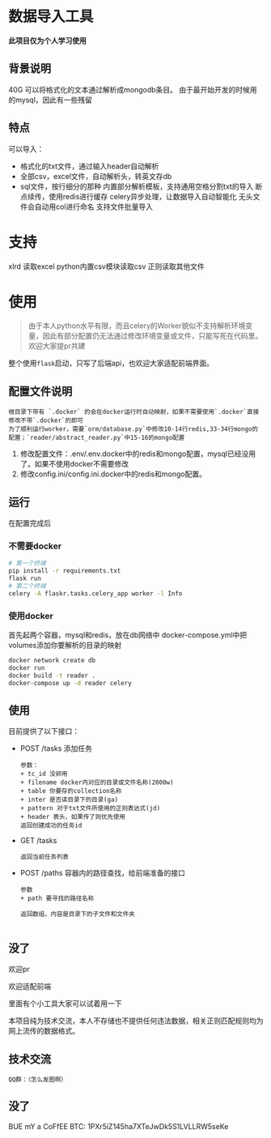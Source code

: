 # 数据导入工具

**此项目仅为个人学习使用**

## 背景说明
40G
可以将格式化的文本通过解析成mongodb条目。
由于最开始开发的时候用的mysql，因此有一些残留

## 特点
可以导入：
+ 格式化的txt文件，通过输入header自动解析
+ 全部csv，excel文件，自动解析头，转英文存db
+ sql文件，按行细分的那种
内置部分解析模板，支持通用空格分割txt的导入
断点续传，使用redis进行缓存
celery异步处理，让数据导入自动智能化
无头文件会自动用col进行命名
支持文件批量导入

# 支持
xlrd 读取excel
python内置csv模块读取csv
正则读取其他文件

# 使用
> 由于本人python水平有限，而且celery的Worker貌似不支持解析环境变量，因此有部分配置仍无法通过修改环境变量或文件，只能写死在代码里。欢迎大家提pr共建

整个使用`flask`启动，只写了后端api，也欢迎大家适配前端界面。

## 配置文件说明
    根目录下带有 `.docker` 的会在docker运行时自动映射，如果不需要使用`.docker`直接修改不带`.docker`的即可
    为了顺利运行worker，需要`orm/database.py`中修改10-14行redis,33-34行mongo的配置；`reader/abstract_reader.py`中15-16的mongo配置

1. 修改配置文件：.env/.env.docker中的redis和mongo配置，mysql已经没用了。如果不使用docker不需要修改
2. 修改config.ini/config.ini.docker中的redis和mongo配置。

## 运行
在配置完成后
### 不需要docker
```bash
# 第一个终端
pip install -r requirements.txt
flask run
# 第二个终端
celery -A flaskr.tasks.celery_app worker -l Info
```
### 使用docker
首先起两个容器，mysql和redis，放在db网络中
docker-compose.yml中把volumes添加你要解析的目录的映射
```bash
docker network create db
docker run 
docker build -t reader .
docker-compose up -d reader celery
```

## 使用
目前提供了以下接口：
* POST /tasks 添加任务
    
    ```
    参数：
    + tc_id 没卵用
    + filename docker内对应的目录或文件名称(2000w)
    + table 你要存的collection名称
    + inter 是否读目录下的目录(ga)
    + pattern 对于txt文件所使用的正则表达式(jd)
    + header 表头，如果传了则优先使用
    返回创建成功的任务id
    ```
* GET /tasks
    ```
    返回当前任务列表
    ```

+ POST /paths 容器内的路径查找，给前端准备的接口
    ```
    参数
    + path 要寻找的路径名称

    返回数组，内容是目录下的子文件和文件夹


## 没了
欢迎pr

欢迎适配前端

里面有个小工具大家可以试着用一下

本项目纯为技术交流，本人不存储也不提供任何违法数据，相关正则匹配规则均为网上流传的数据格式。

## 技术交流
    QQ群：（怎么发图啊）
## 没了
BUE mY a CoFfEE
BTC: 1PXr5iZ145ha7XTeJwDk5S1LVLLRW5seKe

